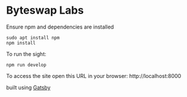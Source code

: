 # Byteswap Labs

Ensure npm and dependencies are installed
```shell
sudo apt install npm
npm install
```

To run the sight:
```shell
npm run develop
```

To access the site open this URL in your browser:
http://localhost:8000

built using [Gatsby](https://www.gatsbyjs.com/)
